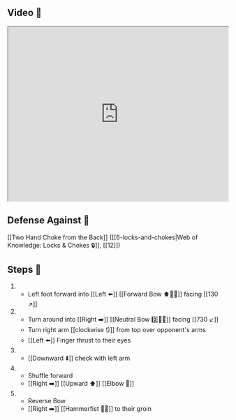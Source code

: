 ## Video 🎥

<iframe src="https://www.youtube.com/embed/mXVAGNrhliA" width="100%" height="400"></iframe>

## Defense Against 🤺

[[Two Hand Choke from the Back]] ([[6-locks-and-chokes|Web of Knowledge: Locks & Chokes 🔒]], [[12]])

## Steps 👣

1. - Left foot forward into [[Left ⬅️]] [[Forward Bow ⬆️🧍‍♂️]] facing [[130 ↗️]]
2. - Turn around into [[Right ➡️]] [[Neutral Bow 0️⃣🧍‍♂️]] facing [[730 ↙️]]
    - Turn right arm [[clockwise 🔃]] from top over opponent's arms
    - [[Left ⬅️]] Finger thrust to their eyes
3. - [[Downward ⬇️]] check with left arm
4. - Shuffle forward
    - [[Right ➡️]] [[Upward ⬆️]] [[Elbow 💪]]
5. - Reverse Bow
    - [[Right ➡️]] [[Hammerfist 🔨✊]] to their groin
